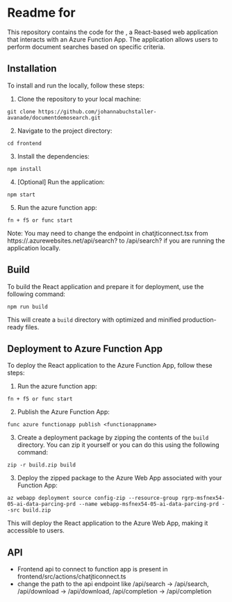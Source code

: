 # Readme for <webappname>

This repository contains the code for the <webappname>, a React-based web application that interacts with an Azure Function App. The application allows users to perform document searches based on specific criteria.

## Installation

To install and run the <webappname> locally, follow these steps:

1. Clone the repository to your local machine:
```
git clone https://github.com/johannabuchstaller-avanade/documentdemosearch.git
```

2. Navigate to the project directory:
```
cd frontend
```

3. Install the dependencies:
```
npm install
```

4. [Optional] Run the application:
```
npm start
```

5. Run the azure function app:
```
fn + f5 or func start
```

Note: You may need to change the endpoint in chatjticonnect.tsx from https://<webappname>.azurewebsites.net/api/search?
to /api/search? if you are running the application locally.

## Build

To build the React application and prepare it for deployment, use the following command:
```
npm run build
```


This will create a `build` directory with optimized and minified production-ready files.

## Deployment to Azure Function App

To deploy the React application to the Azure Function App, follow these steps:
1. Run the azure function app:
```
fn + f5 or func start
```

2. Publish the Azure Function App:
```
func azure functionapp publish <functionappname>
```


3. Create a deployment package by zipping the contents of the `build` directory. You can zip it yourself or you can do this using the following command:

```	
zip -r build.zip build
```

3. Deploy the zipped package to the Azure Web App associated with your Function App:

```
az webapp deployment source config-zip --resource-group rgrp-msfnex54-05-ai-data-parcing-prd --name webapp-msfnex54-05-ai-data-parcing-prd --src build.zip
```


This will deploy the React application to the Azure Web App, making it accessible to users.



## API 
- Frontend api to connect to function app is present in frontend/src/actions/chatjticonnect.ts
- change the path to the api endpoint like /api/search -> <functionappname>/api/search, /api/download -> <functionappname>/api/download, /api/completion -> <functionappname>/api/completion

